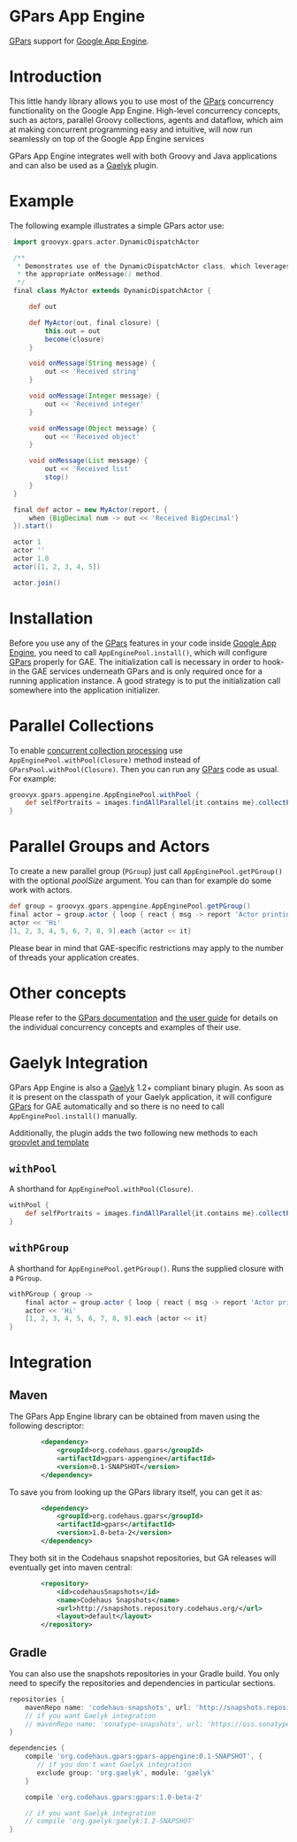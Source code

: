 GPars App Engine
================

[GPars](http://gpars.codehaus.org/) support for [Google App Engine](https://developers.google.com/appengine/).

# Introduction

This little handy library allows you to use most of the [GPars](http://gpars.codehaus.org/) concurrency functionality
on the Google App Engine. High-level concurrency concepts, such as actors, parallel Groovy collections, agents and dataflow,
which aim at making concurrent programming easy and intuitive, will now run seamlessly on top of the Google App Engine services

GPars App Engine integrates well with both Groovy and Java applications and can also be used as a [Gaelyk](http://gaelyk.appengine.com) plugin.


# Example

The following example illustrates a simple GPars actor use:

```groovy
 import groovyx.gpars.actor.DynamicDispatchActor

 /**
  * Demonstrates use of the DynamicDispatchActor class, which leverages Groovy dynamic method dispatch to invoke
  * the appropriate onMessage() method.
  */
 final class MyActor extends DynamicDispatchActor {

     def out

     def MyActor(out, final closure) {
         this.out = out
         become(closure)
     }

     void onMessage(String message) {
         out << 'Received string'
     }

     void onMessage(Integer message) {
         out << 'Received integer'
     }

     void onMessage(Object message) {
         out << 'Received object'
     }

     void onMessage(List message) {
         out << 'Received list'
         stop()
     }
 }

 final def actor = new MyActor(report, {
     when {BigDecimal num -> out << 'Received BigDecimal'}
 }).start()

 actor 1
 actor ''
 actor 1.0
 actor([1, 2, 3, 4, 5])

 actor.join()
```


# Installation

Before you use any of the [GPars](http://gpars.codehaus.org/) features in your code inside [Google App Engine](https://developers.google.com/appengine/),
you need to call `AppEnginePool.install()`, which will configure [GPars](http://gpars.codehaus.org/) properly for GAE.
The initialization call is necessary in order to hook-in the GAE services underneath GPars and is only required once for a running application instance.
A good strategy is to put the initialization call somewhere into the application initializer.

# Parallel Collections

To enable [concurrent collection processing](http://gpars.codehaus.org/Parallelizer) 
use `AppEnginePool.withPool(Closure)` method instead of `GParsPool.withPool(Closure)`.
Then you can run any [GPars](http://gpars.codehaus.org/) code as usual. For example:

```groovy
groovyx.gpars.appengine.AppEnginePool.withPool {
    def selfPortraits = images.findAllParallel{it.contains me}.collectParallel {it.resize() }
}
```

# Parallel Groups and Actors

To create a new parallel group (`PGroup`) just call `AppEnginePool.getPGroup()` with the optional _poolSize_ argument.
You can than for example do some work with actors.

```groovy
def group = groovyx.gpars.appengine.AppEnginePool.getPGroup()
final actor = group.actor { loop { react { msg -> report 'Actor printing: ' + msg } } }
actor << 'Hi'
[1, 2, 3, 4, 5, 6, 7, 8, 9].each {actor << it}
```

Please bear in mind that GAE-specific restrictions may apply to the number of threads your application creates.

# Other concepts

Please refer to the [GPars documentation](http://gpars.codehaus.org) and [the user guide](http://gpars.org/SNAPSHOT/guide/index.html)
 for details on the individual concurrency concepts and examples of their use.

# Gaelyk Integration

GPars App Engine is also a [Gaelyk](http://gaelyk.appengine.com) 1.2+ compliant binary plugin. As soon as it is present on the classpath
of your Gaelyk application, it will configure [GPars](http://gpars.codehaus.org/) for GAE automatically and so there is no need to call
`AppEnginePool.install()` manually.

Additionally, the plugin adds the two following new methods to each [groovlet and template](http://gaelyk.appspot.com/tutorial/views-and-controllers)

## `withPool`

A shorthand for `AppEnginePool.withPool(Closure)`.

```groovy
withPool {
    def selfPortraits = images.findAllParallel{it.contains me}.collectParallel {it.resize() }
}
```

## `withPGroup`

A shorthand for `AppEnginePool.getPGroup()`. Runs the supplied closure with a `PGroup`.

```groovy
withPGroup { group ->
    final actor = group.actor { loop { react { msg -> report 'Actor printing: ' + msg } } }
    actor << 'Hi'
    [1, 2, 3, 4, 5, 6, 7, 8, 9].each {actor << it}
}
```


# Integration

## Maven

The GPars App Engine library can be obtained from maven using the following descriptor:
```xml
        <dependency>
            <groupId>org.codehaus.gpars</groupId>
            <artifactId>gpars-appengine</artifactId>
            <version>0.1-SNAPSHOT</version>
        </dependency>
```

To save you from looking up the GPars library itself, you can get it as:
```xml
        <dependency>
            <groupId>org.codehaus.gpars</groupId>
            <artifactId>gpars</artifactId>
            <version>1.0-beta-2</version>
        </dependency>
```

They both sit in the Codehaus snapshot repositories, but GA releases will eventually get into maven central:
```xml
        <repository>
            <id>codehausSnapshots</id>
            <name>Codehaus Snapshots</name>
            <url>http://snapshots.repository.codehaus.org/</url>
            <layout>default</layout>
        </repository>
```

## Gradle

You can also use the snapshots repositories in your Gradle build. You only need to specify the repositories
and dependencies in particular sections.


```groovy
repositories {
    mavenRepo name: 'codehaus-snapshots', url: 'http://snapshots.repository.codehaus.org/'
    // if you want Gaelyk integration
    // mavenRepo name: 'sonatype-snapshots', url: 'https://oss.sonatype.org/content/repositories/snapshots'
}

dependencies {
    compile 'org.codehaus.gpars:gpars-appengine:0.1-SNAPSHOT', {
       // if you don't want Gaelyk integration
       exclude group: 'org.gaelyk', module: 'gaelyk'
    }

    compile 'org.codehaus.gpars:gpars:1.0-beta-2'

    // if you want Gaelyk integration
    // compile 'org.gaelyk:gaelyk:1.2-SNAPSHOT'
}

```

